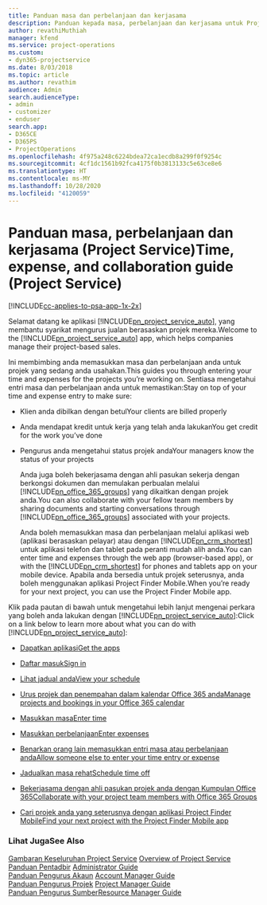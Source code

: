 ```yaml
---
title: Panduan masa dan perbelanjaan dan kerjasama
description: Panduan kepada masa, perbelanjaan dan kerjasama untuk Project Service
author: revathiMuthiah
manager: kfend
ms.service: project-operations
ms.custom:
- dyn365-projectservice
ms.date: 8/03/2018
ms.topic: article
ms.author: revathim
audience: Admin
search.audienceType:
- admin
- customizer
- enduser
search.app:
- D365CE
- D365PS
- ProjectOperations
ms.openlocfilehash: 4f975a248c6224bdea72ca1ecdb8a299f0f9254c
ms.sourcegitcommit: 4cf1dc1561b92fca4175f0b3813133c5e63ce8e6
ms.translationtype: HT
ms.contentlocale: ms-MY
ms.lasthandoff: 10/28/2020
ms.locfileid: "4120059"
---
```

# <a name="time-expense-and-collaboration-guide-project-service"></a><span data-ttu-id="2978a-103">Panduan masa, perbelanjaan dan kerjasama (Project Service)</span><span class="sxs-lookup"><span data-stu-id="2978a-103">Time, expense, and collaboration guide (Project Service)</span></span>

[!INCLUDE[cc-applies-to-psa-app-1x-2x](../includes/cc-applies-to-psa-app-1x-2x.md)]

<span data-ttu-id="2978a-104">Selamat datang ke aplikasi [!INCLUDE[pn_project_service_auto](../includes/pn-project-service-auto.md)], yang membantu syarikat mengurus jualan berasaskan projek mereka.</span><span class="sxs-lookup"><span data-stu-id="2978a-104">Welcome to the [!INCLUDE[pn_project_service_auto](../includes/pn-project-service-auto.md)] app, which helps companies manage their project-based sales.</span></span> 
  
 <span data-ttu-id="2978a-105">Ini membimbing anda memasukkan masa dan perbelanjaan anda untuk projek yang sedang anda usahakan.</span><span class="sxs-lookup"><span data-stu-id="2978a-105">This guides you through entering your time and expenses for the projects you’re working on.</span></span> <span data-ttu-id="2978a-106">Sentiasa mengetahui entri masa dan perbelanjaan anda untuk memastikan:</span><span class="sxs-lookup"><span data-stu-id="2978a-106">Stay on top of your time and expense entry to make sure:</span></span>  
  
- <span data-ttu-id="2978a-107">Klien anda dibilkan dengan betul</span><span class="sxs-lookup"><span data-stu-id="2978a-107">Your clients are billed properly</span></span>  
  
- <span data-ttu-id="2978a-108">Anda mendapat kredit untuk kerja yang telah anda lakukan</span><span class="sxs-lookup"><span data-stu-id="2978a-108">You get credit for the work you’ve done</span></span>  
  
- <span data-ttu-id="2978a-109">Pengurus anda mengetahui status projek anda</span><span class="sxs-lookup"><span data-stu-id="2978a-109">Your managers know the status of your projects</span></span>  
  
  <span data-ttu-id="2978a-110">Anda juga boleh bekerjasama dengan ahli pasukan sekerja dengan berkongsi dokumen dan memulakan perbualan melalui [!INCLUDE[pn_office_365_groups](../includes/pn-office-365-groups.md)] yang dikaitkan dengan projek anda.</span><span class="sxs-lookup"><span data-stu-id="2978a-110">You can also collaborate with your fellow team members by sharing documents and starting conversations through [!INCLUDE[pn_office_365_groups](../includes/pn-office-365-groups.md)] associated with your projects.</span></span>  
  
  <span data-ttu-id="2978a-111">Anda boleh memasukkan masa dan perbelanjaan melalui aplikasi web (aplikasi berasaskan pelayar) atau dengan [!INCLUDE[pn_crm_shortest](../includes/pn-crm-shortest.md)] untuk aplikasi telefon dan tablet pada peranti mudah alih anda.</span><span class="sxs-lookup"><span data-stu-id="2978a-111">You can enter time and expenses through the web app (browser-based app), or with the [!INCLUDE[pn_crm_shortest](../includes/pn-crm-shortest.md)] for phones and tablets app on your mobile device.</span></span> <span data-ttu-id="2978a-112">Apabila anda bersedia untuk projek seterusnya, anda boleh menggunakan aplikasi Project Finder Mobile.</span><span class="sxs-lookup"><span data-stu-id="2978a-112">When you’re ready for your next project, you can use the Project Finder Mobile app.</span></span>  
  
<span data-ttu-id="2978a-113">Klik pada pautan di bawah untuk mengetahui lebih lanjut mengenai perkara yang boleh anda lakukan dengan [!INCLUDE[pn_project_service_auto](../includes/pn-project-service-auto.md)]:</span><span class="sxs-lookup"><span data-stu-id="2978a-113">Click on a link below to learn more about what you can do with [!INCLUDE[pn_project_service_auto](../includes/pn-project-service-auto.md)]:</span></span>  
  
-   [<span data-ttu-id="2978a-114">Dapatkan aplikasi</span><span class="sxs-lookup"><span data-stu-id="2978a-114">Get the apps</span></span>](../psa/get-apps.md)  
  
-   [<span data-ttu-id="2978a-115">Daftar masuk</span><span class="sxs-lookup"><span data-stu-id="2978a-115">Sign in</span></span>](../psa/sign-in.md)  
  
-   [<span data-ttu-id="2978a-116">Lihat jadual anda</span><span class="sxs-lookup"><span data-stu-id="2978a-116">View your schedule</span></span>](../psa/view-schedule.md)  
  
-   [<span data-ttu-id="2978a-117">Urus projek dan penempahan dalam kalendar Office 365 anda</span><span class="sxs-lookup"><span data-stu-id="2978a-117">Manage projects and bookings in your Office 365 calendar</span></span>](../psa/manage-project-bookings-office-365-calendar.md)  
  
-   [<span data-ttu-id="2978a-118">Masukkan masa</span><span class="sxs-lookup"><span data-stu-id="2978a-118">Enter time</span></span>](../psa/enter-time.md)  
  
-   [<span data-ttu-id="2978a-119">Masukkan perbelanjaan</span><span class="sxs-lookup"><span data-stu-id="2978a-119">Enter expenses</span></span>](../psa/enter-expenses.md)  
  
-   [<span data-ttu-id="2978a-120">Benarkan orang lain memasukkan entri masa atau perbelanjaan anda</span><span class="sxs-lookup"><span data-stu-id="2978a-120">Allow someone else to enter your time entry or expense</span></span>](../psa/allow-someone-else-enter-time-entry-expense.md)  
  
-   [<span data-ttu-id="2978a-121">Jadualkan masa rehat</span><span class="sxs-lookup"><span data-stu-id="2978a-121">Schedule time off</span></span>](../psa/schedule-time-off.md)  
  
-   [<span data-ttu-id="2978a-122">Bekerjasama dengan ahli pasukan projek anda dengan Kumpulan Office 365</span><span class="sxs-lookup"><span data-stu-id="2978a-122">Collaborate with your project team members with Office 365 Groups</span></span>](../psa/collaborate-project-team-members-office-365-groups.md)  
  
-   [<span data-ttu-id="2978a-123">Cari projek anda yang seterusnya dengan aplikasi Project Finder Mobile</span><span class="sxs-lookup"><span data-stu-id="2978a-123">Find your next project with the Project Finder Mobile app</span></span>](../psa/find-next-project-finder-mobile-app.md)  
  
### <a name="see-also"></a><span data-ttu-id="2978a-124">Lihat Juga</span><span class="sxs-lookup"><span data-stu-id="2978a-124">See Also</span></span>  
 <span data-ttu-id="2978a-125">[Gambaran Keseluruhan Project Service](../psa/overview.md) </span><span class="sxs-lookup"><span data-stu-id="2978a-125">[Overview of Project Service](../psa/overview.md) </span></span>  
 <span data-ttu-id="2978a-126">[Panduan Pentadbir](../psa/admin-guide.md) </span><span class="sxs-lookup"><span data-stu-id="2978a-126">[Administrator Guide](../psa/admin-guide.md) </span></span>  
 <span data-ttu-id="2978a-127">[Panduan Pengurus Akaun](../psa/account-manager-guide.md) </span><span class="sxs-lookup"><span data-stu-id="2978a-127">[Account Manager Guide](../psa/account-manager-guide.md) </span></span>  
 <span data-ttu-id="2978a-128">[Panduan Pengurus Projek](../psa/project-manager-guide.md) </span><span class="sxs-lookup"><span data-stu-id="2978a-128">[Project Manager Guide](../psa/project-manager-guide.md) </span></span>  
 [<span data-ttu-id="2978a-129">Panduan Pengurus Sumber</span><span class="sxs-lookup"><span data-stu-id="2978a-129">Resource Manager Guide</span></span>](../psa/resource-manager-guide.md)   
